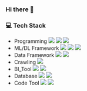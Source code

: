 ### Hi there 👋

<!--
**HanbinKim1004/HanbinKim1004** is a ✨ _special_ ✨ repository because its `README.md` (this file) appears on your GitHub profile.

Here are some ideas to get you started:

- 🔭 I’m currently working on ...
- 🌱 I’m currently learning ...
- 👯 I’m looking to collaborate on ...
- 🤔 I’m looking for help with ...
- 💬 Ask me about ...
- 📫 How to reach me: ...
- 😄 Pronouns: ...
- ⚡ Fun fact: ...
-->

### 💻 Tech Stack

- Programming <img src="https://img.shields.io/badge/python-3776AB?style=for-the-badge&logo=python&logoColor=white"> <img src="https://img.shields.io/badge/R-276DC3?style=for-the-badge&logo=R&logoColor=white"> <img src="https://img.shields.io/badge/MySQL-4479A1?style=for-the-badge&logo=MySQL&logoColor=white">
- ML/DL Framework <img src="https://img.shields.io/badge/pytorch-EE4C2C?style=for-the-badge&logo=Pytorch&logoColor=white"> <img src="https://img.shields.io/badge/tensorflow-FF6F00?style=for-the-badge&logo=Tensorflow&logoColor=white"> <img src="https://img.shields.io/badge/scikit_learn-F7931E?style=for-the-badge&logo=scikit-learn&logoColor=white"> 
- Data Framework <img src="https://img.shields.io/badge/pandas-150458?style=for-the-badge&logo=Pandas&logoColor=white"> <img src="https://img.shields.io/badge/numpy-013243?style=for-the-badge&logo=numpy&logoColor=white"> 
- Crawling <img src="https://img.shields.io/badge/selenium-43B02A?style=for-the-badge&logo=selenium&logoColor=white"> 
- BI_Tool <img src="https://img.shields.io/badge/Tableau-E97627?style=for-the-badge&logo=Tableau&logoColor=white"> <img src="https://img.shields.io/badge/Amplitude-150458?style=for-the-badge&logo=Amplitude&logoColor=white"> 
- Database <img src="https://img.shields.io/badge/Firebase-FFCA28?style=for-the-badge&logo=Firebase&logoColor=white"> <img src="https://img.shields.io/badge/Google_Cloud-4285F4?style=for-the-badge&logo=Google Cloud&logoColor=white">
- Code Tool <img src="https://img.shields.io/badge/JupyterLab-F37626?style=for-the-badge&logo=Jupyter&logoColor=white"> <img src="https://img.shields.io/badge/Google_Colab-F9AB00?style=for-the-badge&logo=Google Colab&logoColor=white">

